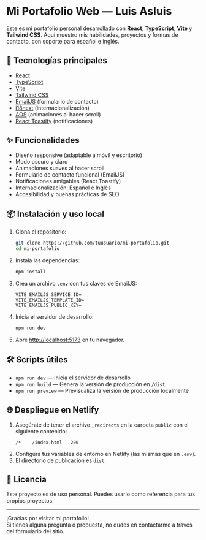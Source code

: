 # Mi Portafolio Web — Luis Asluis

Este es mi portafolio personal desarrollado con **React**, **TypeScript**, **Vite** y **Tailwind CSS**. Aquí muestro mis habilidades, proyectos y formas de contacto, con soporte para español e inglés.

## 🚀 Tecnologías principales

- [React](https://react.dev/)
- [TypeScript](https://www.typescriptlang.org/)
- [Vite](https://vitejs.dev/)
- [Tailwind CSS](https://tailwindcss.com/)
- [EmailJS](https://www.emailjs.com/) (formulario de contacto)
- [i18next](https://www.i18next.com/) (internacionalización)
- [AOS](https://michalsnik.github.io/aos/) (animaciones al hacer scroll)
- [React Toastify](https://fkhadra.github.io/react-toastify/) (notificaciones)

## ✨ Funcionalidades

- Diseño responsive (adaptable a móvil y escritorio)
- Modo oscuro y claro
- Animaciones suaves al hacer scroll
- Formulario de contacto funcional (EmailJS)
- Notificaciones amigables (React Toastify)
- Internacionalización: Español e Inglés
- Accesibilidad y buenas prácticas de SEO

## 📦 Instalación y uso local

1. Clona el repositorio:
   ```bash
   git clone https://github.com/tuusuario/mi-portafolio.git
   cd mi-portafolio
   ```

2. Instala las dependencias:
   ```bash
   npm install
   ```

3. Crea un archivo `.env` con tus claves de EmailJS:
   ```
   VITE_EMAILJS_SERVICE_ID=
   VITE_EMAILJS_TEMPLATE_ID=
   VITE_EMAILJS_PUBLIC_KEY=
   ```

4. Inicia el servidor de desarrollo:
   ```bash
   npm run dev
   ```

5. Abre [http://localhost:5173](http://localhost:5173) en tu navegador.

## 🛠️ Scripts útiles

- `npm run dev` — Inicia el servidor de desarrollo
- `npm run build` — Genera la versión de producción en `/dist`
- `npm run preview` — Previsualiza la versión de producción localmente

## 🌐 Despliegue en Netlify

1. Asegúrate de tener el archivo `_redirects` en la carpeta `public` con el siguiente contenido:
   ```
   /*    /index.html   200
   ```
2. Configura tus variables de entorno en Netlify (las mismas que en `.env`).
3. El directorio de publicación es `dist`.

## 📄 Licencia

Este proyecto es de uso personal. Puedes usarlo como referencia para tus propios proyectos.

---

¡Gracias por visitar mi portafolio!  
Si tienes alguna pregunta o propuesta, no dudes en contactarme a través del formulario del sitio.